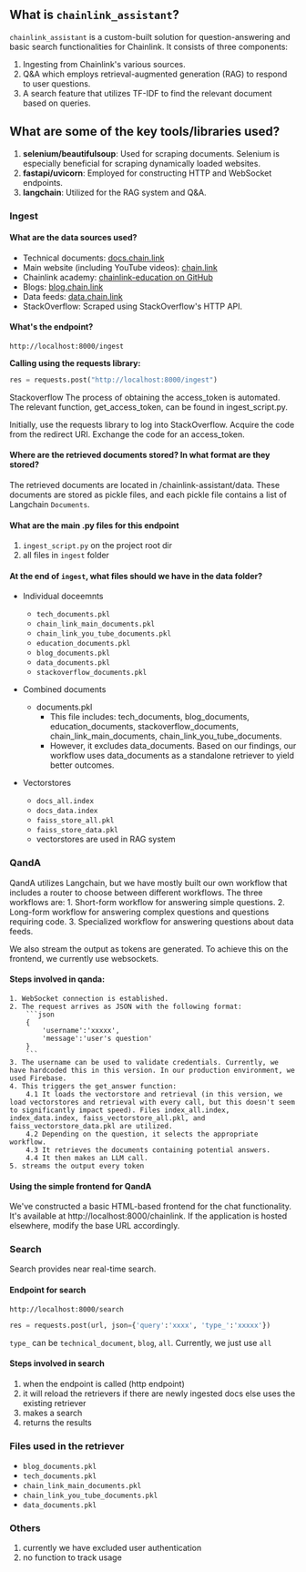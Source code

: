 ## What is `chainlink_assistant`?

`chainlink_assistant` is a custom-built solution for question-answering and basic search functionalities for Chainlink. It consists of three components:

1. Ingesting from Chainlink's various sources.
2. Q&A which employs retrieval-augmented generation (RAG) to respond to user questions.
3. A search feature that utilizes TF-IDF to find the relevant document based on queries.

## What are some of the key tools/libraries used?

1. **selenium/beautifulsoup**: Used for scraping documents. Selenium is especially beneficial for scraping dynamically loaded websites.
2. **fastapi/uvicorn**: Employed for constructing HTTP and WebSocket endpoints.
3. **langchain**: Utilized for the RAG system and Q&A.

### Ingest

#### What are the data sources used?

- Technical documents: [docs.chain.link](https://docs.chain.link)
- Main website (including YouTube videos): [chain.link](https://chain.link)
- Chainlink academy: [chainlink-education on GitHub](https://github.com/oceanByte/chainlink-education)
- Blogs: [blog.chain.link](https://blog.chain.link)
- Data feeds: [data.chain.link](https://data.chain.link)
- StackOverflow: Scraped using StackOverflow's HTTP API.

#### What's the endpoint?
`http://localhost:8000/ingest`

**Calling using the requests library:**

```python
res = requests.post("http://localhost:8000/ingest")
```

Stackoverflow
The process of obtaining the access_token is automated. The relevant function, get_access_token, can be found in ingest_script.py.

Initially, use the requests library to log into StackOverflow.
Acquire the code from the redirect URI.
Exchange the code for an access_token.

#### Where are the retrieved documents stored? In what format are they stored?
The retrieved documents are located in /chainlink-assistant/data. These documents are stored as pickle files, and each pickle file contains a list of Langchain `Documents`.

#### What are the main .py files for this endpoint
1. `ingest_script.py` on the project root dir
2. all files in `ingest` folder

#### At the end of `ingest`, what files should we have in the data folder?

- Individual doceemnts

    - `tech_documents.pkl`
    - `chain_link_main_documents.pkl`
    - `chain_link_you_tube_documents.pkl`
    - `education_documents.pkl`
    - `blog_documents.pkl`
    - `data_documents.pkl`
    - `stackoverflow_documents.pkl`

- Combined documents

    - documents.pkl
        - This file includes: tech_documents, blog_documents, education_documents, stackoverflow_documents, chain_link_main_documents, chain_link_you_tube_documents.
        - However, it excludes data_documents. Based on our findings, our workflow uses data_documents as a standalone retriever to yield better outcomes.

- Vectorstores

    - `docs_all.index`
    - `docs_data.index`
    - `faiss_store_all.pkl`
    - `faiss_store_data.pkl`
    - vectorstores are used in RAG system

### QandA
QandA utilizes Langchain, but we have mostly built our own workflow that includes a router to choose between different workflows. The three workflows are:
    1. Short-form workflow for answering simple questions.
    2. Long-form workflow for answering complex questions and questions requiring code.
    3. Specialized workflow for answering questions about data feeds.

We also stream the output as tokens are generated. To achieve this on the frontend, we currently use websockets.

#### Steps involved in qanda:
    1. WebSocket connection is established.
    2. The request arrives as JSON with the following format:
        ```json 
        {
            'username':'xxxxx', 
            'message':'user's question'
        }
        ```
    3. The username can be used to validate credentials. Currently, we have hardcoded this in this version. In our production environment, we used Firebase.
    4. This triggers the get_answer function:
        4.1 It loads the vectorstore and retrieval (in this version, we load vectorstores and retrieval with every call, but this doesn't seem to significantly impact speed). Files index_all.index, index_data.index, faiss_vectorstore_all.pkl, and faiss_vectorstore_data.pkl are utilized.
        4.2 Depending on the question, it selects the appropriate workflow.
        4.3 It retrieves the documents containing potential answers.
        4.4 It then makes an LLM call.
    5. streams the output every token

#### Using the simple frontend for QandA
We've constructed a basic HTML-based frontend for the chat functionality. It's available at http://localhost:8000/chainlink. If the application is hosted elsewhere, modify the base URL accordingly.


### Search
Search provides near real-time search.

#### Endpoint for search
`http://localhost:8000/search`

```python
res = requests.post(url, json={'query':'xxxx', 'type_':'xxxxx'})
```
`type_` can be `technical_document`, `blog`, `all`. Currently, we just use `all`

#### Steps involved in search

1. when the endpoint is called (http endpoint)
2. it will reload the retrievers if there are newly ingested docs else uses the existing retriever
3. makes a search
4. returns the results

### Files used in the retriever
- `blog_documents.pkl`
- `tech_documents.pkl`
- `chain_link_main_documents.pkl`
- `chain_link_you_tube_documents.pkl`
- `data_documents.pkl`

### Others
1. currently we have excluded user authentication
2. no function to track usage
